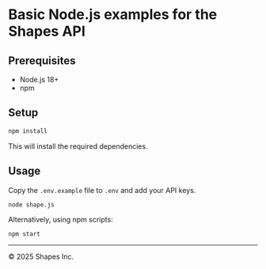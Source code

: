 # Basic Node.js examples for the Shapes API

## Prerequisites

- Node.js 18+
- npm

## Setup

```bash
npm install
```

This will install the required dependencies.

## Usage

Copy the `.env.example` file to `.env` and add your API keys.

```bash
node shape.js
```

Alternatively, using npm scripts:

```bash
npm start
```

------------------
© 2025 Shapes Inc.